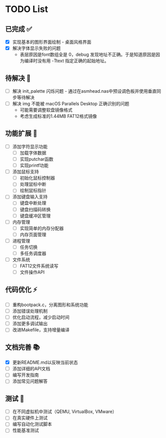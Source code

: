 # TODO List

## 已完成 ✅
- [x] 实现基本的图形界面绘制 - 桌面风格界面
- [x] 解决字体显示失败的问题
    - 表层原因是font数组全是 0，debug 发现地址不正确。于是知道原因是因为编译时没有用 -Ttext 指定正确的起始地址。

## 待解决 🔧
- [ ] 解决 init_palette 闪烁问题 - 通过在asmhead.nas中预设调色板并使用垂直同步等待解决
- [ ] 解决 img 不能被 macOS Parallels Desktop 正确识别的问题
  - 可能需要调整软盘镜像格式
  - 考虑生成标准的1.44MB FAT12格式镜像

## 功能扩展 🚀
- [ ] 添加字符显示功能
  - [ ] 加载字体数据
  - [ ] 实现putchar函数
  - [ ] 实现printf功能
- [ ] 添加鼠标支持
  - [ ] 初始化鼠标控制器
  - [ ] 处理鼠标中断
  - [ ] 绘制鼠标指针
- [ ] 添加键盘输入支持
  - [ ] 键盘中断处理
  - [ ] 键盘扫描码转换
  - [ ] 键盘缓冲区管理
- [ ] 内存管理
  - [ ] 实现简单的内存分配器
  - [ ] 内存页面管理
- [ ] 进程管理
  - [ ] 任务切换
  - [ ] 多任务调度器
- [ ] 文件系统
  - [ ] FAT12文件系统读写
  - [ ] 文件操作API

## 代码优化 ⚡
- [ ] 重构bootpack.c，分离图形和系统功能
- [ ] 添加错误处理机制
- [ ] 优化启动流程，减少启动时间
- [ ] 添加更多调试输出
- [ ] 改进Makefile，支持增量编译

## 文档完善 📚
- [x] 更新README.md以反映当前状态
- [ ] 添加详细的API文档
- [ ] 编写开发指南
- [ ] 添加常见问题解答

## 测试 🧪
- [ ] 在不同虚拟机中测试（QEMU, VirtualBox, VMware）
- [ ] 在真实硬件上测试
- [ ] 编写自动化测试脚本
- [ ] 性能基准测试
